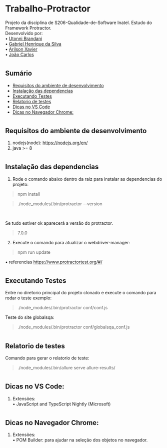 # Trabalho-Protractor

Projeto da disciplina de S206-Qualidade-de-Software Inatel. Estudo do Framework Protractor.
<br>
Desenvolvido por: <br>
• <a href="https://github.com/Uttoni">Utonni Brandani</a> <br>
• <a href="https://github.com/Redfox0012">Gabriel Henrique da Silva</a> <br>
• <a href="">Arilson Xavier</a> <br>
• <a href="">João Carlos</a>

#

## Sumário
* [Requisitos do ambiente de desenvolvimento](#requisitos)
* [Instalação das dependencias](#dependencias)
* [Executando Testes](#executando-testes)
* [Relatorio de testes](#relatorio)
* [Dicas no VS Code](#vscode)
* [Dicas no Navegador Chrome:](#chrome)

#
## Requisitos do ambiente de desenvolvimento  <a name="requisitos"></a>

1. nodejs(node):  https://nodejs.org/en/
2. java >= 8

#
## Instalação das dependencias <a name="dependencias"></a>
1. Rode o comando abaixo dentro da raiz para instalar as dependencias do projeto: 
> npm install

> ./node_modules/.bin/protractor --version
<br>

Se tudo estiver ok aparecerá a versão do protractor.

> 7.0.0 

2. Execute o comando para atualizar o webdriver-manager:
> npm run update

• referencias https://www.protractortest.org/#/

#
## Executando Testes <a name="executando-testes"></a>
Entre no diretorio principal do projeto clonado e execute o comando para rodar o teste exemplo:
>./node_modules/.bin/protractor conf/conf.js

Teste do site globalsqa:

> ./node_modules/.bin/protractor conf/globalsqa_conf.js

#
## Relatorio de testes <a name="relatorio"></a>
Comando para gerar o relatorio de teste:

> ./node_modules/.bin/allure serve allure-results/

#
## Dicas no VS Code:<a name="vscode"></a>
1. Extensões:<br>
    • JavaScript and TypeScript Nightly (Microsoft)

#
## Dicas no Navegador Chrome:<a name="chrome"></a>
1. Extensões:<br>
    • POM Builder: para ajudar na seleção dos objetos no navegador.
